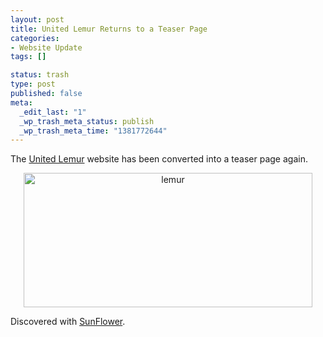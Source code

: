 ```yaml
--- 
layout: post
title: United Lemur Returns to a Teaser Page
categories: 
- Website Update
tags: []

status: trash
type: post
published: false
meta: 
  _edit_last: "1"
  _wp_trash_meta_status: publish
  _wp_trash_meta_time: "1381772644"
---
```

The <a href="http://unitedlemur.org/"> United Lemur</a>  website has been converted into a teaser page again.

<center>
<a href="http://unitedlemur.org/"><img src="http://173.203.83.44/cocoamondo/wp-content/uploads/2009/07/lemur.jpg" alt="lemur" title="lemur" width="462" height="215" class="alignnone size-full wp-image-577" /></a>
</center>

Discovered with <a href="http://sunflower.preenandprune.com">SunFlower</a>.
